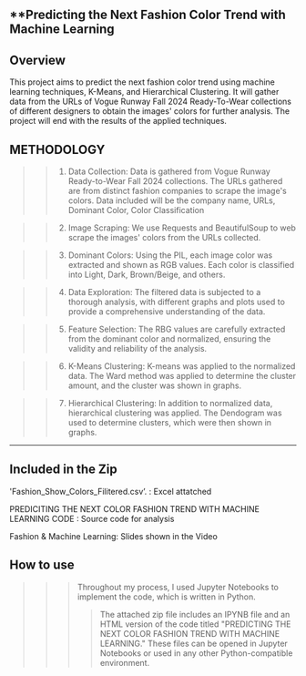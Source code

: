 **Predicting the Next Fashion Color Trend with Machine Learning 
---------------------------------------------------------------------------------------------
Overview 
------------------------------------------------------------------------------------------------
This project aims to predict the next fashion color trend using machine learning techniques, K-Means, and Hierarchical Clustering. It will gather data from the URLs of Vogue Runway Fall 2024 Ready-To-Wear collections of different designers to obtain the images' colors for further analysis. The project will end with the results of the applied techniques.

 METHODOLOGY 
------------------------------------------------------------------------------------------------
>>1. Data Collection: Data is gathered from Vogue Runway Ready-to-Wear Fall 2024 collections. The URLs gathered are from distinct fashion companies to scrape the image's colors. Data included will be the company name, URLs, Dominant Color, Color Classification 

>>2. Image Scraping: We use Requests and BeautifulSoup to web scrape the images' colors from the URLs collected.

>>3. Dominant Colors: Using the PIL, each image color was extracted and shown as RGB values. Each color is classified into Light, Dark, Brown/Beige, and others. 

>>4. Data Exploration: The filtered data is subjected to a thorough analysis, with different graphs and plots used to provide a comprehensive understanding of the data.

>>5. Feature Selection: The RBG values are carefully extracted from the dominant color and normalized, ensuring the validity and reliability of the analysis.

>>6. K-Means Clustering: K-means was applied to the normalized data. The Ward method was applied to determine the cluster amount, and the cluster was shown in graphs. 

>>7. Hierarchical Clustering: In addition to normalized data, hierarchical clustering was applied. The Dendogram was used to determine clusters, which were then shown in graphs. 
-------------------------------------------------------------------------------------------

**Included in the Zip**
------------------------------------------------------------------------------------------------
'Fashion_Show_Colors_Filitered.csv’. : Excel attatched 

PREDICITING THE NEXT COLOR FASHION TREND WITH MACHINE LEARNING CODE : Source code for analysis 

Fashion & Machine Learning: Slides shown in the Video

 **How to use**
 -----------------------------------------------------------------------------------------------
 >>>Throughout my process, I used Jupyter Notebooks to implement the code, which is written in Python.
>>>>The attached zip file includes an IPYNB file and an HTML version of the code titled "PREDICTING THE NEXT COLOR FASHION TREND WITH MACHINE LEARNING." These files can be opened in Jupyter Notebooks or used in any other Python-compatible environment.












